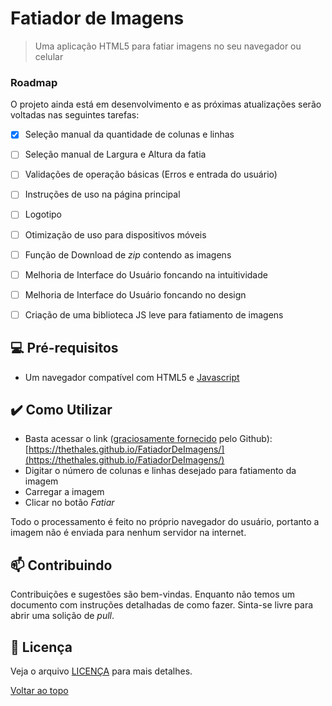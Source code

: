 # Fatiador de Imagens


<!--<img src="exemplo-image.png" alt="exemplo imagem">-->

> Uma aplicação HTML5 para fatiar imagens no seu navegador ou celular

### Roadmap

O projeto ainda está em desenvolvimento e as próximas atualizações serão voltadas nas seguintes tarefas:

- [x] Seleção manual da quantidade de colunas e linhas 
- [ ] Seleção manual de Largura e Altura da fatia
- [ ] Validações de operação básicas (Erros e entrada do usuário)
- [ ] Instruções de uso na página principal
- [ ] Logotipo
- [ ] Otimização de uso para dispositivos móveis
- [ ] Função de Download de *zip* contendo as imagens
- [ ] Melhoria de Interface do Usuário foncando na intuitividade
- [ ] Melhoria de Interface do Usuário foncando no design
- [ ] Criação de uma biblioteca JS leve para fatiamento de imagens


## 💻 Pré-requisitos

- Um navegador compatível com HTML5 e [Javascript](https://en.wikipedia.org/wiki/ECMAScript)

## ✔️ Como Utilizar
- Basta acessar o link ([graciosamente fornecido](https://pages.github.com/ ) pelo Github): [https://thethales.github.io/FatiadorDeImagens/](https://thethales.github.io/FatiadorDeImagens/)
- Digitar o número de colunas e linhas desejado para fatiamento da imagem
- Carregar a imagem 
- Clicar no botão _Fatiar_

Todo o processamento é feito no próprio navegador do usuário, portanto a imagem não é enviada para nenhum servidor na internet.

## 📫 Contribuindo

Contribuições e sugestões são bem-vindas. Enquanto não temos um documento com instruções detalhadas de como fazer. Sinta-se livre para abrir uma solição de *pull*.


## 📝 Licença

Veja o arquivo [LICENÇA](LICENSE.md) para mais detalhes.

[Voltar ao topo](#Fatiador-de-Imagens)<br>
